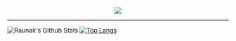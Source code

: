 
<p align="center">
    <img src="https://media.giphy.com/media/FSuceFwvY1USTr2lvq/giphy.gif"/>
</p>

---

<img align="left" alt="Raunak's Github Stats" src="https://github-readme-stats.vercel.app/api?username=raunakMahalik&show_icons=true&theme=vue-dark" />[![Top Langs](https://github-readme-stats.vercel.app/api/top-langs/?username=raunakMahalik&show_icons=true&theme=vue-dark)](https://github.com/anuraghazra/github-readme-stat)
